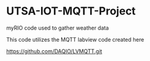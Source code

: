 # UTSA-IOT-MQTT-Project
myRIO code used to gather weather data

This code utilizes the MQTT labview code created here 

https://github.com/DAQIO/LVMQTT.git


